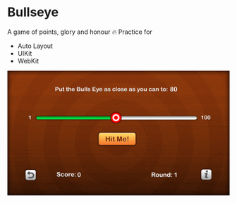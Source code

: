 # Bullseye
A game of points, glory and honour :fire:
Practice for

- Auto Layout
- UIKit
- WebKit

![asd](Screenshots/screen1.png)
